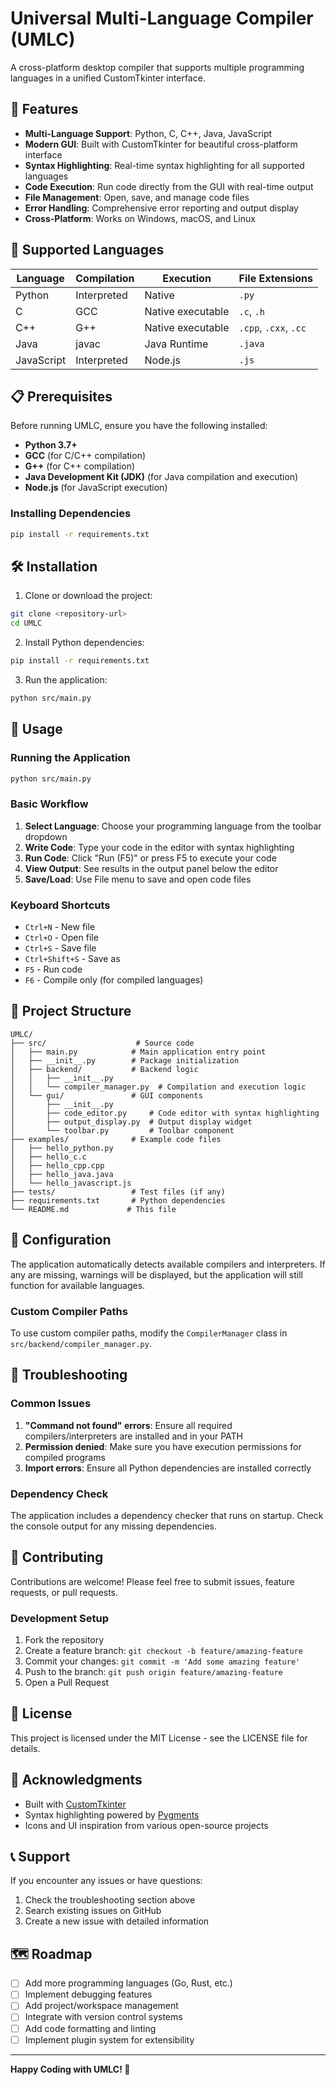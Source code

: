 # Universal Multi-Language Compiler (UMLC)

A cross-platform desktop compiler that supports multiple programming languages in a unified CustomTkinter interface.

## 🌟 Features

- **Multi-Language Support**: Python, C, C++, Java, JavaScript
- **Modern GUI**: Built with CustomTkinter for beautiful cross-platform interface
- **Syntax Highlighting**: Real-time syntax highlighting for all supported languages
- **Code Execution**: Run code directly from the GUI with real-time output
- **File Management**: Open, save, and manage code files
- **Error Handling**: Comprehensive error reporting and output display
- **Cross-Platform**: Works on Windows, macOS, and Linux

## 🚀 Supported Languages

| Language | Compilation | Execution | File Extensions |
|----------|-------------|-----------|-----------------|
| Python | Interpreted | Native | `.py` |
| C | GCC | Native executable | `.c`, `.h` |
| C++ | G++ | Native executable | `.cpp`, `.cxx`, `.cc` |
| Java | javac | Java Runtime | `.java` |
| JavaScript | Interpreted | Node.js | `.js` |

## 📋 Prerequisites

Before running UMLC, ensure you have the following installed:

- **Python 3.7+**
- **GCC** (for C/C++ compilation)
- **G++** (for C++ compilation)
- **Java Development Kit (JDK)** (for Java compilation and execution)
- **Node.js** (for JavaScript execution)

### Installing Dependencies

```bash
pip install -r requirements.txt
```

## 🛠 Installation

1. Clone or download the project:
```bash
git clone <repository-url>
cd UMLC
```

2. Install Python dependencies:
```bash
pip install -r requirements.txt
```

3. Run the application:
```bash
python src/main.py
```

## 🎯 Usage

### Running the Application

```bash
python src/main.py
```

### Basic Workflow

1. **Select Language**: Choose your programming language from the toolbar dropdown
2. **Write Code**: Type your code in the editor with syntax highlighting
3. **Run Code**: Click "Run (F5)" or press F5 to execute your code
4. **View Output**: See results in the output panel below the editor
5. **Save/Load**: Use File menu to save and open code files

### Keyboard Shortcuts

- `Ctrl+N` - New file
- `Ctrl+O` - Open file
- `Ctrl+S` - Save file
- `Ctrl+Shift+S` - Save as
- `F5` - Run code
- `F6` - Compile only (for compiled languages)

## 📁 Project Structure

```
UMLC/
├── src/                    # Source code
│   ├── main.py            # Main application entry point
│   ├── __init__.py        # Package initialization
│   ├── backend/           # Backend logic
│   │   ├── __init__.py
│   │   └── compiler_manager.py  # Compilation and execution logic
│   └── gui/               # GUI components
│       ├── __init__.py
│       ├── code_editor.py     # Code editor with syntax highlighting
│       ├── output_display.py  # Output display widget
│       └── toolbar.py         # Toolbar component
├── examples/              # Example code files
│   ├── hello_python.py
│   ├── hello_c.c
│   ├── hello_cpp.cpp
│   ├── hello_java.java
│   └── hello_javascript.js
├── tests/                 # Test files (if any)
├── requirements.txt       # Python dependencies
└── README.md             # This file
```

## 🔧 Configuration

The application automatically detects available compilers and interpreters. If any are missing, warnings will be displayed, but the application will still function for available languages.

### Custom Compiler Paths

To use custom compiler paths, modify the `CompilerManager` class in `src/backend/compiler_manager.py`.

## 🐛 Troubleshooting

### Common Issues

1. **"Command not found" errors**: Ensure all required compilers/interpreters are installed and in your PATH
2. **Permission denied**: Make sure you have execution permissions for compiled programs
3. **Import errors**: Ensure all Python dependencies are installed correctly

### Dependency Check

The application includes a dependency checker that runs on startup. Check the console output for any missing dependencies.

## 🤝 Contributing

Contributions are welcome! Please feel free to submit issues, feature requests, or pull requests.

### Development Setup

1. Fork the repository
2. Create a feature branch: `git checkout -b feature/amazing-feature`
3. Commit your changes: `git commit -m 'Add some amazing feature'`
4. Push to the branch: `git push origin feature/amazing-feature`
5. Open a Pull Request

## 📄 License

This project is licensed under the MIT License - see the LICENSE file for details.

## 🙏 Acknowledgments

- Built with [CustomTkinter](https://github.com/TomSchimansky/CustomTkinter)
- Syntax highlighting powered by [Pygments](https://pygments.org/)
- Icons and UI inspiration from various open-source projects

## 📞 Support

If you encounter any issues or have questions:

1. Check the troubleshooting section above
2. Search existing issues on GitHub
3. Create a new issue with detailed information

## 🗺 Roadmap

- [ ] Add more programming languages (Go, Rust, etc.)
- [ ] Implement debugging features
- [ ] Add project/workspace management
- [ ] Integrate with version control systems
- [ ] Add code formatting and linting
- [ ] Implement plugin system for extensibility

---

**Happy Coding with UMLC! 🚀**
